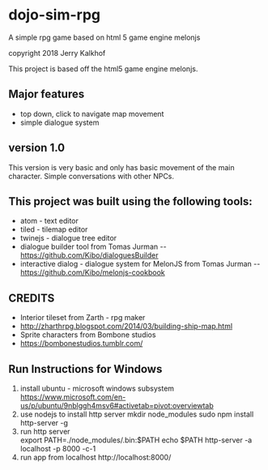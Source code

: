 # dojo-sim-rpg
A simple rpg game based on html 5 game engine melonjs

copyright 2018 Jerry Kalkhof

This project is based off the html5 game engine melonjs.

## Major features
- top down, click to navigate map movement
- simple dialogue system

## version 1.0
This version is very basic and only has basic movement of the main character.
Simple conversations with other NPCs.

## This project was built using the following tools:
- atom - text editor
- tiled - tilemap editor
- twinejs - dialogue tree editor
- dialogue builder tool from Tomas Jurman
-- https://github.com/Kibo/dialoguesBuilder
- interactive dialog - dialogue system for MelonJS from Tomas Jurman
-- https://github.com/Kibo/melonjs-cookbook

## CREDITS
- Interior tileset from Zarth - rpg maker
- http://zharthrpg.blogspot.com/2014/03/building-ship-map.html
- Sprite characters from Bombone studios
- https://bombonestudios.tumblr.com/

## Run Instructions for Windows
1. install ubuntu - microsoft windows subsystem
	https://www.microsoft.com/en-us/p/ubuntu/9nblggh4msv6#activetab=pivot:overviewtab
2. use nodejs to install http server
	mkdir node_modules
	sudo npm install http-server -g
3. run http server		
	export PATH=./node_modules/.bin:$PATH
	echo $PATH
	http-server -a localhost -p 8000 -c-1
4. run app from localhost
	http://localhost:8000/
